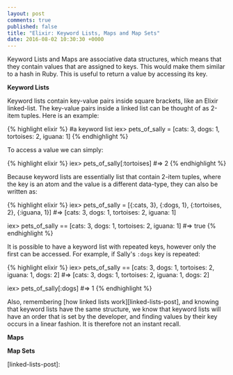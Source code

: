 ```yaml
---
layout: post
comments: true
published: false
title: "Elixir: Keyword Lists, Maps and Map Sets"
date: 2016-08-02 10:30:30 +0000
---
```


Keyword Lists and Maps are associative data structures, which means that they contain values that are assigned to keys. This would make them similar to a hash in Ruby. This is useful to return a value by accessing its key. 

<strong>Keyword Lists</strong>

Keyword lists contain key-value pairs inside square brackets, like an Elixir linked-list. The key-value pairs inside a linked list can be thought of as 2-item tuples. Here is an example:

{% highlight elixir %}
#a keyword list
iex> pets_of_sally = [cats: 3, dogs: 1, tortoises: 2, iguana: 1]
{% endhighlight %}

To access a value we can simply:

{% highlight elixir %}
iex> pets_of_sally[:tortoises] 
#=> 2
{% endhighlight %}

Because keyword lists are essentially list that contain 2-item tuples, where the key is an atom and the value is a different data-type, they can also be written as:

{% highlight elixir %}
iex> pets_of_sally = [{:cats, 3}, {:dogs, 1}, {:tortoises, 2}, {:iguana, 1}]
#=> [cats: 3, dogs: 1, tortoises: 2, iguana: 1]

iex> pets_of_sally == [cats: 3, dogs: 1, tortoises: 2, iguana: 1]
#=> true
{% endhighlight %}

It is possible to have a keyword list with repeated keys, however only the first can be accessed. For example, if Sally's `:dogs` key is repeated:

{% highlight elixir %}
iex> pets_of_sally == [cats: 3, dogs: 1, tortoises: 2, iguana: 1, dogs: 2]
#=> [cats: 3, dogs: 1, tortoises: 2, iguana: 1, dogs: 2]

iex> pets_of_sally[:dogs]
#=> 1
{% endhighlight %}

Also, remembering [how linked lists work][linked-lists-post], and knowing that keyword lists have the same structure, we know that keyword lists will have an order that is set by the developer, and finding values by their key occurs in a linear fashion. It is therefore not an instant recall. 

<strong>Maps</strong>

<strong>Map Sets</strong>

[linked-lists-post]:
